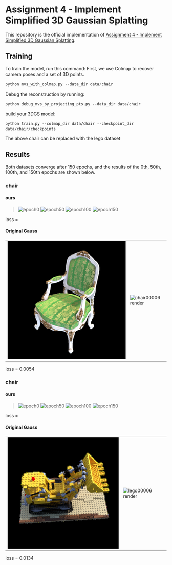# Assignment 4 - Implement Simplified 3D Gaussian Splatting

This repository is the official implementation of [Assignment 4 - Implement Simplified 3D Gaussian Splatting](https://github.com/YudongGuo/DIP-Teaching/tree/main/Assignments/04_3DGS).  


## Training

To train the model, run this command:
First, we use Colmap to recover camera poses and a set of 3D points.
```python
python mvs_with_colmap.py --data_dir data/chair
```

Debug the reconstruction by running:
```
python debug_mvs_by_projecting_pts.py --data_dir data/chair
```

build your 3DGS model:
```
python train.py --colmap_dir data/chair --checkpoint_dir data/chair/checkpoints
```

The above chair can be replaced with the lego dataset
## Results
Both datasets converge after 150 epochs, and the results of the 0th, 50th, 100th, and 150th epochs are shown below.
### chair
#### ours
>![epoch0](https://raw.githubusercontent.com/Dorispig/DIP/refs/heads/main/homework/homework4/04_3DGS/data/chair/checkpoints/epoch_0000/r_4.png "epoch0")
![epoch50](https://raw.githubusercontent.com/Dorispig/DIP/refs/heads/main/homework/homework4/04_3DGS/data/chair/checkpoints/epoch_0050/r_4.png "epoch50")
![epoch100](https://raw.githubusercontent.com/Dorispig/DIP/refs/heads/main/homework/homework4/04_3DGS/data/chair/checkpoints/epoch_0100/r_4.png "epoch100")
![epoch150](https://raw.githubusercontent.com/Dorispig/DIP/refs/heads/main/homework/homework4/04_3DGS/data/chair/checkpoints/epoch_0150/r_4.png "epoch150")

loss = 

#### Original Gauss
<table>
  <tr>
    <td><img src="https://raw.githubusercontent.com/Dorispig/DIP/refs/heads/main/homework/homework4/origin_gaussian/chair/ours_30000/gt/00006.png" alt="chair00006" style="width:100%"></td>
    <td><img src="https://raw.githubusercontent.com/Dorispig/DIP/refs/heads/main/homework/homework4/origin_gaussian/chair/ours_30000/render/00006.png" alt="chair00006 render" style="width:100%"></td>
  </tr>
</table>
loss = 0.0054

### chair
#### ours
>![epoch0](https://raw.githubusercontent.com/Dorispig/DIP/refs/heads/main/homework/homework4/04_3DGS/data/lego/checkpoints/epoch_0000/r_4.png "epoch0")
![epoch50](https://raw.githubusercontent.com/Dorispig/DIP/refs/heads/main/homework/homework4/04_3DGS/data/lego/checkpoints/epoch_0050/r_4.png "epoch50")
![epoch100](https://raw.githubusercontent.com/Dorispig/DIP/refs/heads/main/homework/homework4/04_3DGS/data/lego/checkpoints/epoch_0100/r_4.png "epoch100")
![epoch150](https://raw.githubusercontent.com/Dorispig/DIP/refs/heads/main/homework/homework4/04_3DGS/data/lego/checkpoints/epoch_0150/r_4.png "epoch150")

loss = 

#### Original Gauss
<table>
  <tr>
    <td><img src="https://raw.githubusercontent.com/Dorispig/DIP/refs/heads/main/homework/homework4/origin_gaussian/lego/ours_30000/gt/00006.png" alt="lego00006" style="width:100%"></td>
    <td><img src="https://raw.githubusercontent.com/Dorispig/DIP/refs/heads/main/homework/homework4/origin_gaussian/lego/ours_30000/render/00006.png" alt="lego00006 render" style="width:100%"></td>
  </tr>
</table>
loss = 0.0134